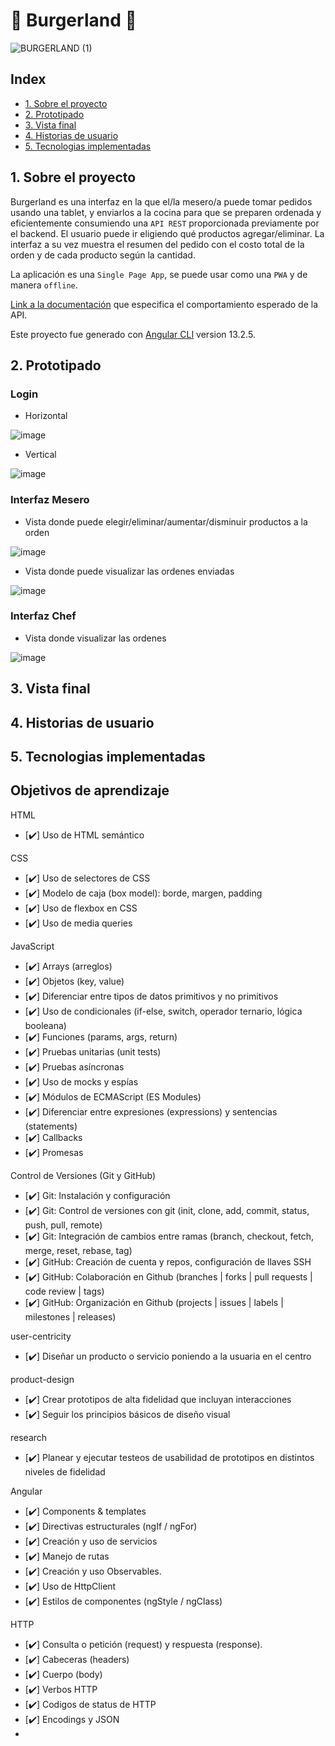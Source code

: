 # 🍟 Burgerland 🍔

![BURGERLAND (1)](https://user-images.githubusercontent.com/91855816/161407720-7d8ffad4-b7ed-4ec8-920b-eb91e9c7fd13.png)

## Index

* [1. Sobre el proyecto](#1-sobre-el-proyecto)
* [2. Prototipado](#2-prototipado)
* [3. Vista final](#3-vista-final)
* [4. Historias de usuario](#4-historias-de-usuario)
* [5. Tecnologias implementadas](#5-tecnologias-implementadas)

## 1. Sobre el proyecto 

Burgerland es una interfaz en la que el/la mesero/a puede tomar pedidos usando una tablet, y enviarlos a la cocina para que se preparen ordenada y eficientemente consumiendo una `API REST` proporcionada previamente por el backend. El usuario puede ir eligiendo qué productos agregar/eliminar. La interfaz a su vez muestra el resumen del pedido con el costo total de la orden y de cada producto según la cantidad.

La aplicación es una `Single Page App`, se puede usar como una `PWA` y de manera `offline`.

[Link a la documentación](https://laboratoria.github.io/burger-queen-api/) que especifica el comportamiento esperado de la API.

Este proyecto fue generado con [Angular CLI](https://github.com/angular/angular-cli) version 13.2.5.

## 2. Prototipado

  ### Login
  * Horizontal
  
  ![image](https://user-images.githubusercontent.com/91855816/161438507-db38348d-0e8d-416e-b610-0f113058e278.png)

  * Vertical
  
  ![image](https://user-images.githubusercontent.com/91855816/161438581-fec14ae7-ba62-4fc0-b2fa-fa493e68a770.png)

  ### Interfaz Mesero
  * Vista donde puede elegir/eliminar/aumentar/disminuir productos a la orden
  
  ![image](https://user-images.githubusercontent.com/91855816/161438666-50e161d7-6e31-4302-923e-61b0bf946736.png)
  
  * Vista donde puede visualizar las ordenes enviadas
  
  ![image](https://user-images.githubusercontent.com/91855816/161438942-e3d793ab-aa58-407a-9840-e53b2f1b73f1.png)
  
   ### Interfaz Chef
  * Vista donde visualizar las ordenes 
  
  ![image](https://user-images.githubusercontent.com/91855816/161439027-d84c3170-5120-47a4-8bb7-bd4deead72de.png)

## 3. Vista final


## 4. Historias de usuario


## 5. Tecnologias implementadas


##  Objetivos de aprendizaje

HTML

- [✔️] Uso de HTML semántico

CSS

 - [✔️] Uso de selectores de CSS
 - [✔️] Modelo de caja (box model): borde, margen, padding
 - [✔️] Uso de flexbox en CSS
 - [✔️] Uso de media queries
 
JavaScript

 - [✔️] Arrays (arreglos)
 - [✔️] Objetos (key, value)
 - [✔️] Diferenciar entre tipos de datos primitivos y no primitivos
 - [✔️] Uso de condicionales (if-else, switch, operador ternario, lógica booleana)
 - [✔️] Funciones (params, args, return)
 - [✔️] Pruebas unitarias (unit tests)
 - [✔️] Pruebas asíncronas
 - [✔️] Uso de mocks y espías
 - [✔️] Módulos de ECMAScript (ES Modules)
 - [✔️] Diferenciar entre expresiones (expressions) y sentencias (statements)
 - [✔️] Callbacks
 - [✔️] Promesas

Control de Versiones (Git y GitHub)

 - [✔️] Git: Instalación y configuración
 - [✔️] Git: Control de versiones con git (init, clone, add, commit, status, push, pull, remote)
 - [✔️] Git: Integración de cambios entre ramas (branch, checkout, fetch, merge, reset, rebase, tag)
 - [✔️] GitHub: Creación de cuenta y repos, configuración de llaves SSH
 - [✔️] GitHub: Colaboración en Github (branches | forks | pull requests | code review | tags)
 - [✔️] GitHub: Organización en Github (projects | issues | labels | milestones | releases)

user-centricity

 - [✔️] Diseñar un producto o servicio poniendo a la usuaria en el centro
 
product-design

 - [✔️] Crear prototipos de alta fidelidad que incluyan interacciones
 - [✔️] Seguir los principios básicos de diseño visual

research

 - [✔️] Planear y ejecutar testeos de usabilidad de prototipos en distintos niveles de fidelidad

Angular

 - [✔️] Components & templates
 - [✔️] Directivas estructurales (ngIf / ngFor)
 - [✔️] Creación y uso de servicios
 - [✔️] Manejo de rutas
 - [✔️] Creación y uso Observables.
 - [✔️] Uso de HttpClient
 - [✔️] Estilos de componentes (ngStyle / ngClass)

HTTP

 - [✔️] Consulta o petición (request) y respuesta (response).
 - [✔️] Cabeceras (headers)
 - [✔️] Cuerpo (body)
 - [✔️] Verbos HTTP
 - [✔️] Codigos de status de HTTP
 - [✔️] Encodings y JSON
 - 
 
